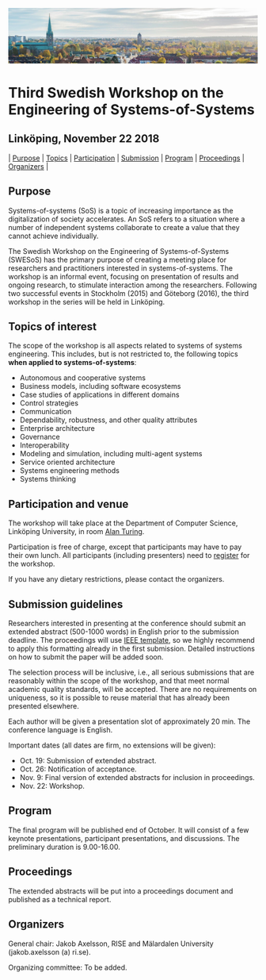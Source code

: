 ![image](Linköping.jpg)

# Third Swedish Workshop on the Engineering of Systems-of-Systems
## Linköping, November 22 2018

| [Purpose](#purpose) | [Topics](#topics-of-interest) | [Participation](#participation-and-venue) | [Submission](#submission-guidelines) | [Program](#program) | [Proceedings](#proceedings) | [Organizers](#organizers) |

## Purpose

Systems-of-systems (SoS) is a topic of increasing importance as the digitalization of society accelerates. An SoS refers to a situation where a number of independent systems collaborate to create a value that they cannot achieve individually. 

The Swedish Workshop on the Engineering of Systems-of-Systems (SWESoS) has the primary purpose of creating a meeting place for researchers and practitioners interested in systems-of-systems. The workshop is an informal event, focusing on presentation of results and ongoing research, to stimulate interaction among the researchers. Following two successful events in Stockholm (2015) and Göteborg (2016), the third workshop in the series will be held in Linköping.

## Topics of interest

The scope of the workshop is all aspects related to systems of systems engineering. This includes, but is not restricted to, the following topics **when applied to systems-of-systems**:

- Autonomous and cooperative systems
- Business models, including software ecosystems
- Case studies of applications in different domains
- Control strategies
- Communication
- Dependability, robustness, and other quality attributes
- Enterprise architecture
- Governance
- Interoperability
- Modeling and simulation, including multi-agent systems
- Service oriented architecture
- Systems engineering methods
- Systems thinking


## Participation and venue

The workshop will take place at the Department of Computer Science, Linköping University, in room [Alan Turing](https://www.ida.liu.se/department/location/search.sv.shtml?keyword=alan+turing).

Participation is free of charge, except that participants may have to pay their own lunch. All participants (including presenters) need to [register](https://simplesignup.se/event/138267) for the workshop.

If you have any dietary restrictions, please contact the organizers.

## Submission guidelines

Researchers interested in presenting at the conference should submit an extended abstract (500-1000 words) in English prior to the submission deadline. The proceedings will use [IEEE template](https://www.ieee.org/conferences/publishing/templates.html), so we highly recommend to apply this formatting already in the first submission. Detailed instructions on how to submit the paper will be added soon.

The selection process will be inclusive, i.e., all serious submissions that are reasonably within the scope of the workshop, and that meet normal academic quality standards, will be accepted. There are no requirements on uniqueness, so it is possible to reuse material that has already been presented elsewhere. 

Each author will be given a presentation slot of approximately 20 min. The conference language is English.

Important dates (all dates are firm, no extensions will be given):

- Oct. 19: Submission of extended abstract.
- Oct. 26: Notification of acceptance.
- Nov. 9: Final version of extended abstracts for inclusion in proceedings.
- Nov. 22: Workshop.

## Program

The final program will be published end of October. It will consist of a few keynote presentations, participant presentations, and discussions. The preliminary duration is 9.00-16.00.

## Proceedings

The extended abstracts will be put into a proceedings document and published as a technical report. 

## Organizers

General chair: Jakob Axelsson, RISE and Mälardalen University (jakob.axelsson (a) ri.se).

Organizing committee: To be added.
